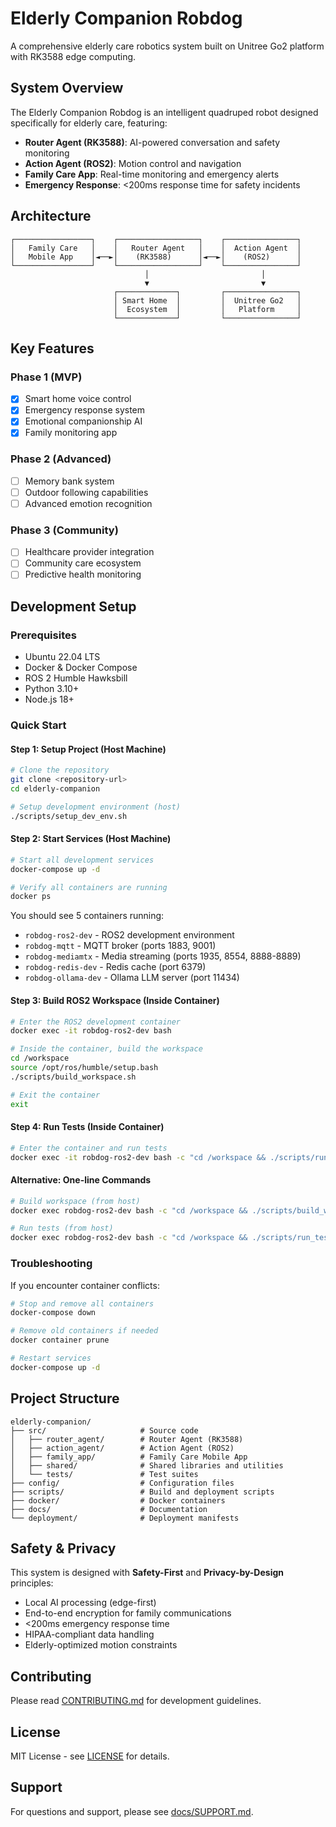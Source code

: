 # Elderly Companion Robdog

A comprehensive elderly care robotics system built on Unitree Go2 platform with RK3588 edge computing.

## System Overview

The Elderly Companion Robdog is an intelligent quadruped robot designed specifically for elderly care, featuring:

- **Router Agent (RK3588)**: AI-powered conversation and safety monitoring
- **Action Agent (ROS2)**: Motion control and navigation 
- **Family Care App**: Real-time monitoring and emergency alerts
- **Emergency Response**: <200ms response time for safety incidents

## Architecture

```
┌─────────────────┐    ┌──────────────────┐    ┌────────────────┐
│   Family Care   │    │   Router Agent   │    │  Action Agent  │
│   Mobile App    │◄──►│    (RK3588)      │◄──►│    (ROS2)      │
└─────────────────┘    └──────────────────┘    └────────────────┘
                              │                         │
                              ▼                         ▼
                       ┌─────────────┐         ┌────────────────┐
                       │ Smart Home  │         │  Unitree Go2   │
                       │  Ecosystem  │         │   Platform     │
                       └─────────────┘         └────────────────┘
```

## Key Features

### Phase 1 (MVP)
- [x] Smart home voice control
- [x] Emergency response system
- [x] Emotional companionship AI
- [x] Family monitoring app

### Phase 2 (Advanced)
- [ ] Memory bank system
- [ ] Outdoor following capabilities
- [ ] Advanced emotion recognition

### Phase 3 (Community)
- [ ] Healthcare provider integration
- [ ] Community care ecosystem
- [ ] Predictive health monitoring

## Development Setup

### Prerequisites
- Ubuntu 22.04 LTS
- Docker & Docker Compose
- ROS 2 Humble Hawksbill
- Python 3.10+
- Node.js 18+

### Quick Start

#### Step 1: Setup Project (Host Machine)
```bash
# Clone the repository
git clone <repository-url>
cd elderly-companion

# Setup development environment (host)
./scripts/setup_dev_env.sh
```

#### Step 2: Start Services (Host Machine)
```bash
# Start all development services
docker-compose up -d

# Verify all containers are running
docker ps
```

You should see 5 containers running:
- `robdog-ros2-dev` - ROS2 development environment
- `robdog-mqtt` - MQTT broker (ports 1883, 9001)
- `robdog-mediamtx` - Media streaming (ports 1935, 8554, 8888-8889)
- `robdog-redis-dev` - Redis cache (port 6379)
- `robdog-ollama-dev` - Ollama LLM server (port 11434)

#### Step 3: Build ROS2 Workspace (Inside Container)
```bash
# Enter the ROS2 development container
docker exec -it robdog-ros2-dev bash

# Inside the container, build the workspace
cd /workspace
source /opt/ros/humble/setup.bash
./scripts/build_workspace.sh

# Exit the container
exit
```

#### Step 4: Run Tests (Inside Container)
```bash
# Enter the container and run tests
docker exec -it robdog-ros2-dev bash -c "cd /workspace && ./scripts/run_tests.sh"
```

#### Alternative: One-line Commands
```bash
# Build workspace (from host)
docker exec robdog-ros2-dev bash -c "cd /workspace && ./scripts/build_workspace.sh"

# Run tests (from host)
docker exec robdog-ros2-dev bash -c "cd /workspace && ./scripts/run_tests.sh"
```

### Troubleshooting

If you encounter container conflicts:
```bash
# Stop and remove all containers
docker-compose down

# Remove old containers if needed
docker container prune

# Restart services
docker-compose up -d
```


## Project Structure

```
elderly-companion/
├── src/                     # Source code
│   ├── router_agent/        # Router Agent (RK3588)
│   ├── action_agent/        # Action Agent (ROS2)
│   ├── family_app/          # Family Care Mobile App
│   ├── shared/              # Shared libraries and utilities
│   └── tests/               # Test suites
├── config/                  # Configuration files
├── scripts/                 # Build and deployment scripts
├── docker/                  # Docker containers
├── docs/                    # Documentation
└── deployment/              # Deployment manifests
```

## Safety & Privacy

This system is designed with **Safety-First** and **Privacy-by-Design** principles:

- Local AI processing (edge-first)
- End-to-end encryption for family communications
- <200ms emergency response time
- HIPAA-compliant data handling
- Elderly-optimized motion constraints

## Contributing

Please read [CONTRIBUTING.md](docs/CONTRIBUTING.md) for development guidelines.

## License

MIT License - see [LICENSE](LICENSE) for details.

## Support

For questions and support, please see [docs/SUPPORT.md](docs/SUPPORT.md).